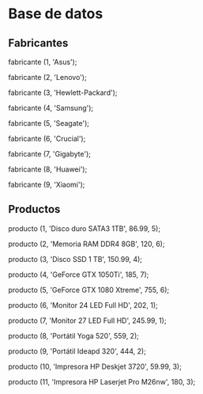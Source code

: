 # Base de datos

## Fabricantes

fabricante (1, 'Asus');

fabricante (2, 'Lenovo');

fabricante (3, 'Hewlett-Packard');

fabricante (4, 'Samsung');

fabricante (5, 'Seagate');

fabricante (6, 'Crucial');

fabricante (7, 'Gigabyte');

fabricante (8, 'Huawei');

fabricante (9, 'Xiaomi');

## Productos

producto (1, 'Disco duro SATA3 1TB', 86.99, 5);

producto (2, 'Memoria RAM DDR4 8GB', 120, 6);

producto (3, 'Disco SSD 1 TB', 150.99, 4);

producto (4, 'GeForce GTX 1050Ti', 185, 7);

producto (5, 'GeForce GTX 1080 Xtreme', 755, 6);

producto (6, 'Monitor 24 LED Full HD', 202, 1);

producto (7, 'Monitor 27 LED Full HD', 245.99, 1);

producto (8, 'Portátil Yoga 520', 559, 2);

producto (9, 'Portátil Ideapd 320', 444, 2);

producto (10, 'Impresora HP Deskjet 3720', 59.99, 3);

producto (11, 'Impresora HP Laserjet Pro M26nw', 180, 3);
